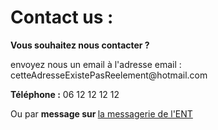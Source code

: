 <!doctype html>
<html lang="fr">
    <head>
        <meta charset="utf-8">
        <title>GifMignon/Contact_us</title>
    </head>

  <body>
        <h1>Contact us :</h1>
        <p><strong>Vous souhaitez nous contacter ?</strong></p>
    <p></p>
    <p>envoyez nous un email à l'adresse email : cetteAdresseExistePasReelement@hotmail.com</p>
    <p></p>
    <p><strong>Téléphone :</strong> 06 12 12 12 12</p>
    <p>Ou par <strong>message sur </strong> <a href="https://rene-gosse.mon-ent-occitanie.fr/">la messagerie de l'ENT</a></p>
    </body>
</html> 
